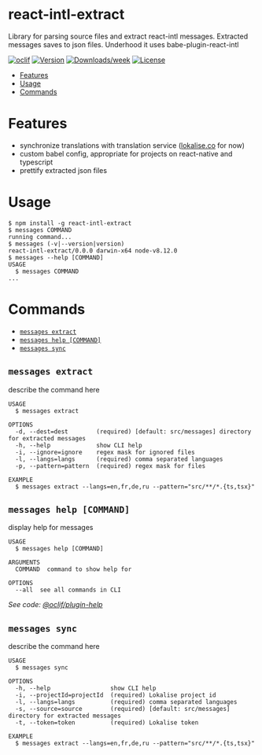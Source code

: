react-intl-extract
==================

Library for parsing source files and extract react-intl messages. Extracted messages saves to json files. Underhood it uses babe-plugin-react-intl

[![oclif](https://img.shields.io/badge/cli-oclif-brightgreen.svg)](https://oclif.io)
[![Version](https://img.shields.io/npm/v/react-intl-extract.svg)](https://npmjs.org/package/react-intl-extract)
[![Downloads/week](https://img.shields.io/npm/dw/react-intl-extract.svg)](https://npmjs.org/package/react-intl-extract)
[![License](https://img.shields.io/npm/l/react-intl-extract.svg)](https://github.com/sairus2k/react-intl-extract/blob/master/package.json)

<!-- toc -->
* [Features](#features)
* [Usage](#usage)
* [Commands](#commands)
<!-- tocstop -->
# Features
* synchronize translations with translation service ([lokalise.co](https://lokalise.co/) for now)
* custom babel config, appropriate for projects on react-native and typescript
* prettify extracted json files
# Usage
<!-- usage -->
```sh-session
$ npm install -g react-intl-extract
$ messages COMMAND
running command...
$ messages (-v|--version|version)
react-intl-extract/0.0.0 darwin-x64 node-v8.12.0
$ messages --help [COMMAND]
USAGE
  $ messages COMMAND
...
```
<!-- usagestop -->
# Commands
<!-- commands -->
* [`messages extract`](#messages-extract)
* [`messages help [COMMAND]`](#messages-help-command)
* [`messages sync`](#messages-sync)

## `messages extract`

describe the command here

```
USAGE
  $ messages extract

OPTIONS
  -d, --dest=dest        (required) [default: src/messages] directory for extracted messages
  -h, --help             show CLI help
  -i, --ignore=ignore    regex mask for ignored files
  -l, --langs=langs      (required) comma separated languages
  -p, --pattern=pattern  (required) regex mask for files

EXAMPLE
  $ messages extract --langs=en,fr,de,ru --pattern="src/**/*.{ts,tsx}"
```

## `messages help [COMMAND]`

display help for messages

```
USAGE
  $ messages help [COMMAND]

ARGUMENTS
  COMMAND  command to show help for

OPTIONS
  --all  see all commands in CLI
```

_See code: [@oclif/plugin-help](https://github.com/oclif/plugin-help/blob/v2.1.6/src/commands/help.ts)_

## `messages sync`

describe the command here

```
USAGE
  $ messages sync

OPTIONS
  -h, --help                 show CLI help
  -i, --projectId=projectId  (required) Lokalise project id
  -l, --langs=langs          (required) comma separated languages
  -s, --source=source        (required) [default: src/messages] directory for extracted messages
  -t, --token=token          (required) Lokalise token

EXAMPLE
  $ messages extract --langs=en,fr,de,ru --pattern="src/**/*.{ts,tsx}"
```
<!-- commandsstop -->
